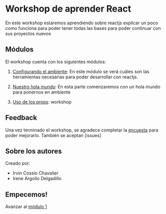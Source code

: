 # Workshop de aprender React

En este workshop estaremos aprendiendo sobre reactjs explicar un poco como funciona para poder tener todas las bases para poder continuar con sus proyectos nuevos 

## Módulos

El workshop cuenta con los siguientes módulos:
1. [Configurando el ambiente](./01-setup): En este módulo se verá cuáles son las herramientas necesarias para poder desarrollar con reactjs.

2. [Nuestro hola mundo](./02-helloword): En esta parte comenzaremos con un hola mundo para ponernos en ambiente

3. [Uso de los props](./03-props): workshop

## Feedback

Una vez terminado el workshop, se agradece completar la [encuesta](https://docs.google.com/forms/d/e/1FAIpQLSenK_TDn54NEv65PKyoGr9L4Us7x8y1Wdwzt7cw6BkR5HIBqA/viewform?usp=pp_url&entry.1506216363) para poder mejorarlo. También se aceptan [issues]

## Sobre los autores

Creado por:
- Irvin Cossio Chavalier
- Irene Argollo Delgadillo 

## Empecemos!
Avanzar al [módulo 1](./01-setup)